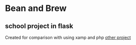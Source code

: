 # Bean and Brew
## school project in flask


Created for comparison with using xamp and php [other project](https://github.com/dylfer/school-Bean_and_Brew-php "view this same project created in php and uses xamp")

